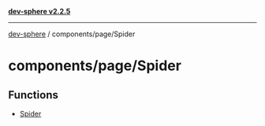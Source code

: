 [**dev-sphere v2.2.5**](../../../README.md)

***

[dev-sphere](../../../modules.md) / components/page/Spider

# components/page/Spider

## Functions

- [Spider](functions/Spider.md)

